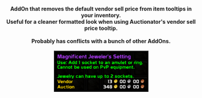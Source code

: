 <p align="center" width="100%">
    <b>AddOn that removes the default vendor sell price from item tooltips in your inventory. <br>Useful for a cleaner formatted look when using Auctionator's vendor sell price tooltip.
    <br><br>Probably has conflicts with a bunch of other AddOns.</b>
    <br><br>
    <img src="Example.png">
</p>
